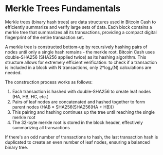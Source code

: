 # Merkle Trees Fundamentals

Merkle trees (binary hash trees) are data structures used in Bitcoin Cash to efficiently summarize and verify large sets of data. Each block contains a merkle tree that summarizes all its transactions, providing a compact digital fingerprint of the entire transaction set.

A merkle tree is constructed bottom-up by recursively hashing pairs of nodes until only a single hash remains - the merkle root. Bitcoin Cash uses double-SHA256 (SHA256 applied twice) as its hashing algorithm. This structure allows for extremely efficient verification: to check if a transaction is included in a block with N transactions, only 2*log₂(N) calculations are needed.

The construction process works as follows:
1. Each transaction is hashed with double-SHA256 to create leaf nodes (HA, HB, HC, etc.)
2. Pairs of leaf nodes are concatenated and hashed together to form parent nodes (HAB = SHA256(SHA256(HA + HB)))
3. This pairing and hashing continues up the tree until reaching the single merkle root
4. The 32-byte merkle root is stored in the block header, effectively summarizing all transactions

If there's an odd number of transactions to hash, the last transaction hash is duplicated to create an even number of leaf nodes, ensuring a balanced binary tree.